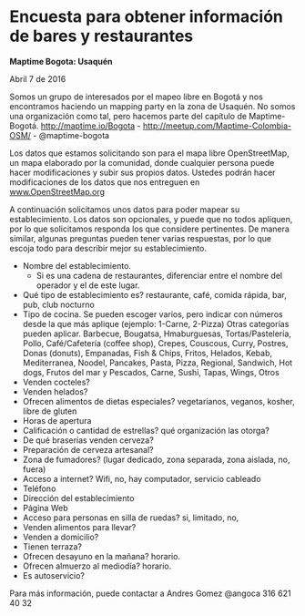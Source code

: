 # Encuesta para obtener información de bares y restaurantes

**Maptime Bogota: Usaquén**

Abril 7 de 2016

Somos un grupo de interesados por el mapeo libre en Bogotá y nos encontramos haciendo un mapping party en la zona de Usaquén.
No somos una organización como tal, pero hacemos parte del capítulo de Maptime-Bogotá.
http://maptime.io/Bogota - http://meetup.com/Maptime-Colombia-OSM/ - @maptime-bogota

Los datos que estamos solicitando son para el mapa libre OpenStreetMap, un mapa elaborado por la comunidad,
donde cualquier persona puede hacer modificaciones y subir sus propios datos.
Ustedes podrán hacer modificaciones de los datos que nos entreguen en www.OpenStreetMap.org

A continuación solicitamos unos datos para poder mapear su establecimiento.
Los datos son opcionales, y puede que no todos apliquen, por lo que solicitamos responda los que considere pertinentes.
De manera similar, algunas preguntas pueden tener varias respuestas, por lo que escoja todo para describir mejor su establecimiento.

* Nombre del establecimiento.
  * Si es una cadena de restaurantes, diferenciar entre el nombre del operador y el de este lugar.
* Qué tipo de establecimiento es? restaurante, café, comida rápida, bar, pub, club nocturno
* Tipo de cocina. Se pueden escoger varios, pero indicar con números desde la que más aplique (ejemplo: 1-Carne, 2-Pizza)
Otras categorías pueden aplicar.
Barbecue, Bougatsa, Hmaburguesas, Tortas/Pastelería, Pollo, Café/Cafetería (coffee shop), Crepes, Couscous, 
Curry, Postres, Donas (donuts), Empanadas, Fish & Chips, Fritos, Helados, Kebab, Mediterranea, 
Noodel, Pancakes, Pasta, Pizza, Regional, Sandwich, Hot dogs, Frutos del mar y Pescados, Carne, Sushi, Tapas, Wings, Otros
* Venden cocteles?
* Venden helados?
* Ofrecen alimentos de dietas especiales? vegetarianos, veganos, kosher, libre de gluten
* Horas de apertura
* Calificación o cantidad de estrellas? qué organización las otorga?
* De qué braserías venden cerveza?
* Preparación de cerveza artesanal?
* Zona de fumadores? (lugar dedicado, zona separada, zona aislada, no, fuera)
* Acceso a internet? Wifi, no, hay computador, servicio cableado
* Teléfono
* Dirección del establecimiento
* Página Web
* Acceso para personas en silla de ruedas? si, limitado, no, 
* Venden alimentos para llevar?
* Venden a domicilio?
* Tienen terraza?
* Ofrecen desayuno en la mañana? horario.
* Ofrecen almuerzo al mediodía? horario.
* Es autoservicio?

Para más información, puede contactar a Andres Gomez @angoca 316 621 40 32

